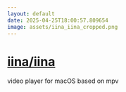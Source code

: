 ```yaml
---
layout: default
date: 2025-04-25T18:00:57.809654
image: assets/iina_iina_cropped.png
---
```


# [iina/iina](https://github.com/iina/iina)

video player for macOS based on mpv
